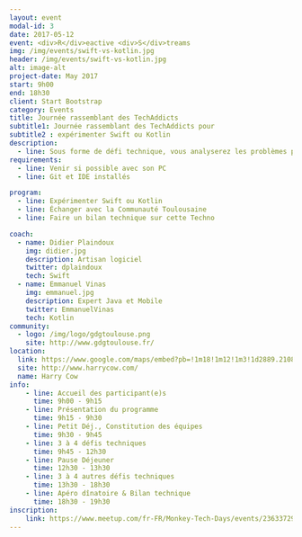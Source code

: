 ```yaml
---
layout: event
modal-id: 3
date: 2017-05-12
event: <div>R</div>eactive <div>S</div>treams
img: /img/events/swift-vs-kotlin.jpg
header: /img/events/swift-vs-kotlin.jpg
alt: image-alt
project-date: May 2017
start: 9h00
end: 18h30
client: Start Bootstrap
category: Events
title: Journée rassemblant des TechAddicts
subtitle1: Journée rassemblant des TechAddicts pour
subtitle2 : expérimenter Swift ou Kotlin
description:
  - line: Sous forme de défi technique, vous analyserez les problèmes posés, coderez et présenterez sous forme de pitch de 5 minutes vos résultats. Le but est d'apprendre, de comparer, d’approfondir la connaissance de ces technologies dans une ambiance fun.
requirements:
  - line: Venir si possible avec son PC
  - line: Git et IDE installés

program:
  - line: Expérimenter Swift ou Kotlin
  - line: Échanger avec la Communauté Toulousaine
  - line: Faire un bilan technique sur cette Techno

coach:
  - name: Didier Plaindoux
    img: didier.jpg
    description: Artisan logiciel
    twitter: dplaindoux
    tech: Swift
  - name: Emmanuel Vinas
    img: emmanuel.jpg
    description: Expert Java et Mobile
    twitter: EmmanuelVinas
    tech: Kotlin
community:
  - logo: /img/logo/gdgtoulouse.png
    site: http://www.gdgtoulouse.fr/
location:
  link: https://www.google.com/maps/embed?pb=!1m18!1m12!1m3!1d2889.2108114431708!2d1.4394906157111187!3d43.60215206374777!2m3!1f0!2f0!3f0!3m2!1i1024!2i768!4f13.1!3m3!1m2!1s0x12aebb6258220a07%3A0xf1d45637938f3453!2sHarryCow!5e0!3m2!1sfr!2sfr!4v1466094946954
  site: http://www.harrycow.com/
  name: Harry Cow
info:
    - line: Accueil des participant(e)s
      time: 9h00 - 9h15
    - line: Présentation du programme
      time: 9h15 - 9h30
    - line: Petit Déj., Constitution des équipes
      time: 9h30 - 9h45
    - line: 3 à 4 défis techniques
      time: 9h45 - 12h30
    - line: Pause Déjeuner
      time: 12h30 - 13h30
    - line: 3 à 4 autres défis techniques
      time: 13h30 - 18h30
    - line: Apéro dînatoire & Bilan technique
      time: 18h30 - 19h30  
inscription:
    link: https://www.meetup.com/fr-FR/Monkey-Tech-Days/events/236337299/
---
```

